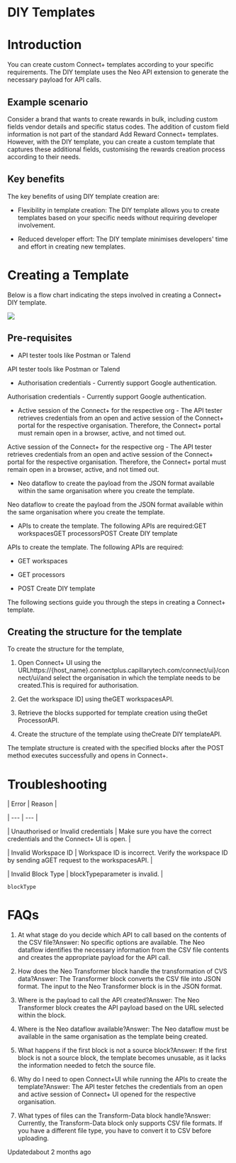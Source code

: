 # DIY Templates

# Introduction

You can create custom Connect+ templates according to your specific requirements. The DIY template uses the Neo API extension to generate the necessary payload for API calls.

## Example scenario

Consider a brand that wants to create rewards in bulk, including custom fields vendor details and specific status codes. The addition of custom field information is not part of the standard Add Reward Connect+ templates. However, with the DIY template, you can create a custom template that captures these additional fields, customising the rewards creation process according to their needs.

## Key benefits

The key benefits of using DIY template creation are:

- Flexibility in template creation: The DIY template allows you to create templates based on your specific needs without requiring developer involvement.

- Reduced developer effort: The DIY template minimises developers' time and effort in creating new templates.

# Creating a Template

Below is a flow chart indicating the steps involved in creating a Connect+ DIY template.

![](https://files.readme.io/ac443c4abb325fc75272b2ac70af025adbb218bdf44d7913b003add6bbd2fe1f-C_v3.png)

## Pre-requisites

- API tester tools like Postman or Talend

API tester tools like Postman or Talend

- Authorisation credentials - Currently support Google authentication.

Authorisation credentials - Currently support Google authentication.

- Active session of the Connect+ for the respective org - The API tester retrieves credentials from an open and active session of the Connect+ portal for the respective organisation. Therefore, the Connect+ portal must remain open in a browser, active, and not timed out.

Active session of the Connect+ for the respective org - The API tester retrieves credentials from an open and active session of the Connect+ portal for the respective organisation. Therefore, the Connect+ portal must remain open in a browser, active, and not timed out.

- Neo dataflow to create the payload from the JSON format available within the same organisation where you create the template.

Neo dataflow to create the payload from the JSON format available within the same organisation where you create the template.

- APIs to create the template. The following APIs are required:GET workspacesGET processorsPOST Create DIY template

APIs to create the template. The following APIs are required:

- GET workspaces

- GET processors

- POST Create DIY template

The following sections guide you through the steps in creating a Connect+ template.

## Creating the structure for the template

To create the structure for the template,

1. Open Connect+ UI using the URLhttps://{host_name}.connectplus.capillarytech.com/connect/ui}/connect/ui/and select the organisation in which the template needs to be created.This is required for authorisation.

2. Get the workspace ID] using theGET workspacesAPI.

3. Retrieve the blocks supported for template creation using theGet ProcessorAPI.

4. Create the structure of the template using theCreate DIY templateAPI.

The template structure is created with the specified blocks after the POST method executes successfully and opens in Connect+.

# Troubleshooting

| Error | Reason |

| --- | --- |

| Unauthorised or Invalid credentials | Make sure you have the correct credentials and the Connect+ UI is open. |

| Invalid Workspace ID | Workspace ID is incorrect. Verify the workspace ID by sending aGET request to the workspacesAPI. |

| Invalid Block Type | blockTypeparameter is invalid. |



`blockType`

# FAQs

1. At what stage do you decide which API to call based on the contents of the CSV file?Answer: No specific options are available. The Neo dataflow identifies the necessary information from the CSV file contents and creates the appropriate payload for the API call.

2. How does the Neo Transformer block handle the transformation of CVS data?Answer: The Transformer block converts the CSV file into JSON format. The input to the Neo Transformer block is in the JSON format.

3. Where is the payload to call the API created?Answer: The Neo Transformer block creates the API payload based on the URL selected within the block.

4. Where is the Neo dataflow available?Answer: The Neo dataflow must be available in the same organisation as the template being created.

5. What happens if the first block is not a source block?Answer: If the first block is not a source block, the template becomes unusable, as it lacks the information needed to fetch the source file.

6. Why do I need to open Connect+UI while running the APIs to create the template?Answer: The API tester fetches the credentials from an open and active session of Connect+ UI opened for the respective organisation.

7. What types of files can the Transform-Data block handle?Answer: Currently, the Transform-Data block only supports CSV file formats. If you have a different file type, you have to convert it to CSV before uploading.

Updatedabout 2 months ago